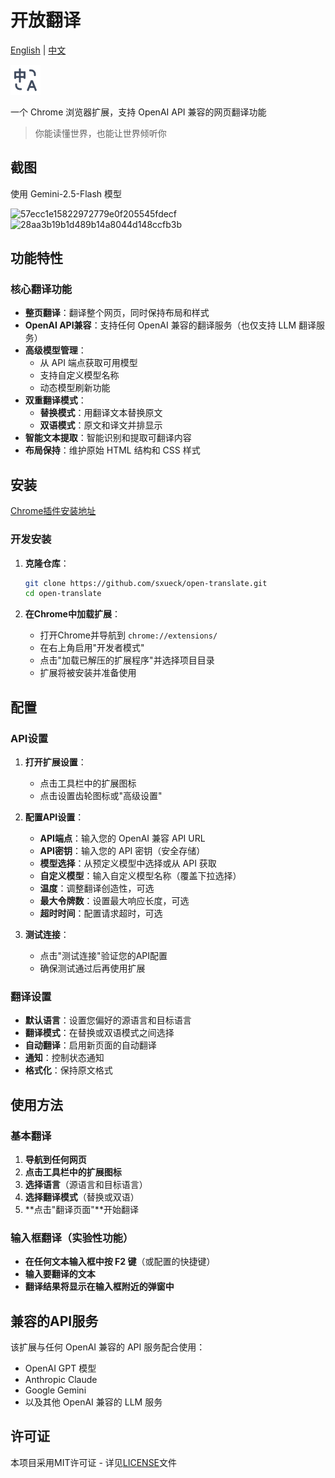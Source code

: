 # 开放翻译

[English](README.md) | [中文](README_zh.md)

<img src="assets/icons/icon48.png" alt="Open Translate Icon" width="48" height="48">

一个 Chrome 浏览器扩展，支持 OpenAI API 兼容的网页翻译功能

> 你能读懂世界，也能让世界倾听你

## 截图

使用 Gemini-2.5-Flash 模型

<img width="1592" height="229" alt="57ecc1e15822972779e0f205545fdecf" src="https://github.com/user-attachments/assets/ca3dbc68-2ea0-4637-b32f-73c7242f1fe3" />
<img width="1571" height="405" alt="28aa3b19b1d489b14a8044d148ccfb3b" src="https://github.com/user-attachments/assets/f3beaa2a-0b22-4a83-8f89-6b84e5862600" />

## 功能特性

### 核心翻译功能
- **整页翻译**：翻译整个网页，同时保持布局和样式
- **OpenAI API兼容**：支持任何 OpenAI 兼容的翻译服务（也仅支持 LLM 翻译服务）
- **高级模型管理**：
  - 从 API 端点获取可用模型
  - 支持自定义模型名称
  - 动态模型刷新功能
- **双重翻译模式**：
  - **替换模式**：用翻译文本替换原文
  - **双语模式**：原文和译文并排显示
- **智能文本提取**：智能识别和提取可翻译内容
- **布局保持**：维护原始 HTML 结构和 CSS 样式

## 安装

[Chrome插件安装地址](https://chromewebstore.google.com/detail/open-translate/adjaaffapljffboblagfljfpgpbophon?authuser=0&hl=zh-CN)

### 开发安装

1. **克隆仓库**：
   ```bash
   git clone https://github.com/sxueck/open-translate.git
   cd open-translate
   ```

2. **在Chrome中加载扩展**：
   - 打开Chrome并导航到 `chrome://extensions/`
   - 在右上角启用"开发者模式"
   - 点击"加载已解压的扩展程序"并选择项目目录
   - 扩展将被安装并准备使用

## 配置

### API设置

1. **打开扩展设置**：
   - 点击工具栏中的扩展图标
   - 点击设置齿轮图标或"高级设置"

2. **配置API设置**：
   - **API端点**：输入您的 OpenAI 兼容 API URL
   - **API密钥**：输入您的 API 密钥（安全存储）
   - **模型选择**：从预定义模型中选择或从 API 获取
   - **自定义模型**：输入自定义模型名称（覆盖下拉选择）
   - **温度**：调整翻译创造性，可选
   - **最大令牌数**：设置最大响应长度，可选
   - **超时时间**：配置请求超时，可选

3. **测试连接**：
   - 点击"测试连接"验证您的API配置
   - 确保测试通过后再使用扩展

### 翻译设置

- **默认语言**：设置您偏好的源语言和目标语言
- **翻译模式**：在替换或双语模式之间选择
- **自动翻译**：启用新页面的自动翻译
- **通知**：控制状态通知
- **格式化**：保持原文格式

## 使用方法

### 基本翻译

1. **导航到任何网页**
2. **点击工具栏中的扩展图标**
3. **选择语言**（源语言和目标语言）
4. **选择翻译模式**（替换或双语）
5. **点击"翻译页面"**开始翻译

### 输入框翻译（实验性功能）

- **在任何文本输入框中按 F2 键**（或配置的快捷键）
- **输入要翻译的文本**
- **翻译结果将显示在输入框附近的弹窗中**

## 兼容的API服务

该扩展与任何 OpenAI 兼容的 API 服务配合使用：
- OpenAI GPT 模型
- Anthropic Claude
- Google Gemini
- 以及其他 OpenAI 兼容的 LLM 服务

## 许可证

本项目采用MIT许可证 - 详见[LICENSE](LICENSE)文件
